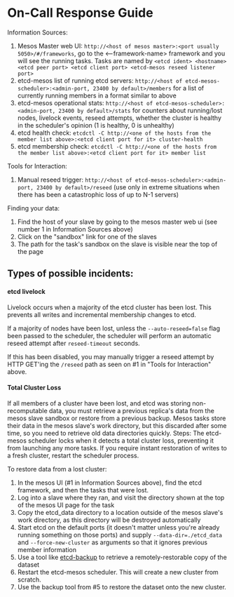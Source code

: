 # On-Call Response Guide

Information Sources:

1. Mesos Master web UI: `http://<host of mesos master>:<port usually 5050>/#/frameworks`, go to the <--framework-name> framework and you will see the running tasks.  Tasks are named by `<etcd ident> <hostname> <etcd peer port> <etcd client port> <etcd-mesos reseed listener port>` 
2. etcd-mesos list of running etcd servers: `http://<host of etcd-mesos-scheduler>:<admin-port, 23400 by default>/members` for a list of currently running members in a format similar to above
3. etcd-mesos operational stats: `http://<host of etcd-mesos-scheduler>:<admin-port, 23400 by default>/stats` for counters about running/lost nodes, livelock events, reseed attempts, whether the cluster is healthy in the scheduler's opinion (1 is healthy, 0 is unhealthy)
4. etcd health check: `etcdctl -C http://<one of the hosts from the member list above>:<etcd client port for it> cluster-health`
5. etcd membership check: `etcdctl -C http://<one of the hosts from the member list above>:<etcd client port for it> member list`

Tools for Interaction:

1. Manual reseed trigger: `http://<host of etcd-mesos-scheduler>:<admin-port, 23400 by default>/reseed` (use only in extreme situations when there has been a catastrophic loss of up to N-1 servers)

Finding your data:

1. Find the host of your slave by going to the mesos master web ui (see number 1 in Information Sources above)
2. Click on the "sandbox" link for one of the slaves
3. The path for the task's sandbox on the slave is visible near the top of the page

## Types of possible incidents:
#### etcd livelock
Livelock occurs when a majority of the etcd cluster has been lost.  This prevents all writes and incremental membership changes to etcd.

If a majority of nodes have been lost, unless the `--auto-reseed=false` flag been passed to the scheduler, the scheduler will perform an automatic reseed attempt after `reseed-timeout` seconds.

If this has been disabled, you may manually trigger a reseed attempt by HTTP GET'ing the `/reseed` path as seen on #1 in "Tools for Interaction" above.

#### Total Cluster Loss
If all members of a cluster have been lost, and etcd was storing non-recomputable data, you must retrieve a previous replica's data from the mesos slave sandbox or restore from a previous backup.  Mesos tasks store their data in the mesos slave's work directory, but this discarded after some time, so you need to retrieve old data directories quickly.  Steps:
The etcd-mesos scheduler locks when it detects a total cluster loss, preventing it from launching any more tasks.  If you require instant restoration of writes to a fresh cluster, restart the scheduler process.

To restore data from a lost cluster:

1. In the mesos UI (#1 in Information Sources above), find the etcd framework, and then the tasks that were lost.
2. Log into a slave where they ran, and visit the directory shown at the top of the mesos UI page for the task
3. Copy the etcd_data directory to a location outside of the mesos slave's work directory, as this directory will be destroyed automatically
4. Start etcd on the default ports (it doesn't matter unless you're already running something on those ports) and supply `--data-dir=./etcd_data` and `--force-new-cluster` as arguments so that it ignores previous member information
5. Use a tool like [etcd-backup](https://github.com/fanhattan/etcd-backup) to retrieve a remotely-restorable copy of the dataset
6. Restart the etcd-mesos scheduler.  This will create a new cluster from scratch.
7. Use the backup tool from #5 to restore the dataset onto the new cluster.
